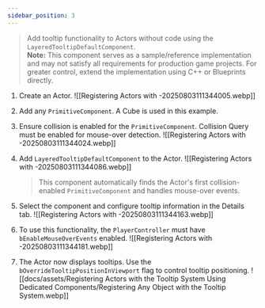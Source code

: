 ```yaml
---
sidebar_position: 3
---
```

> Add tooltip functionality to Actors without code using the `LayeredTooltipDefaultComponent`.  
> **Note:** This component serves as a sample/reference implementation and may not satisfy all requirements for production game projects. For greater control, extend the implementation using C++ or Blueprints directly.

1. Create an Actor. 
   ![[Registering Actors with -20250803111344005.webp]]
    
2. Add any `PrimitiveComponent`. A Cube is used in this example.
    
3. Ensure collision is enabled for the `PrimitiveComponent`. Collision Query must be enabled for mouse-over detection. 
![[Registering Actors with -20250803111344024.webp]]
    
4. Add `LayeredTooltipDefaultComponent` to the Actor. 
![[Registering Actors with -20250803111344086.webp]]
    
    > This component automatically finds the Actor's first collision-enabled `PrimitiveComponent` and handles mouse-over events.
    
5. Select the component and configure tooltip information in the Details tab. 
![[Registering Actors with -20250803111344163.webp]]
    
6. To use this functionality, the `PlayerController` must have `bEnableMouseOverEvents` enabled. 
   ![[Registering Actors with -20250803111344181.webp]]
    
7. The Actor now displays tooltips. Use the `bOverrideTooltipPositionInViewport` flag to control tooltip positioning. 
   ![[docs/assets/Registering Actors with the Tooltip System Using Dedicated Components/Registering Any Object with the Tooltip System.webp]]